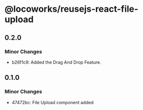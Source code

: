 # @locoworks/reusejs-react-file-upload

## 0.2.0

### Minor Changes

- b26f1c9: Added the Drag And Drop Feature.

## 0.1.0

### Minor Changes

- 47472bc: File Upload component added
